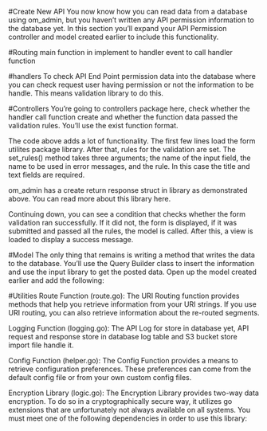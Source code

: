 #Create New API 
You now know how you can read data from a database using om_admin, but you haven’t written any API permission information to the database yet. In this section you’ll expand your API Permission controller and model created earlier to include this functionality.

#Routing
main function in implement to handler event to call handler function

#handlers
To check API End Point permission data into the database where you can check request user having permission or not the information to be handle. 
This means validation library to do this.


#Controllers
You’re going to controllers package here, check whether the handler call function  create and whether the function data passed the validation rules. You’ll use the exist function format.

The code above adds a lot of functionality. The first few lines load the form utilites package library. After that, rules for the validation are set. The set_rules() method takes three arguments; the name of the input field, the name to be used in error messages, and the rule. In this case the title and text fields are required.

om_admin has a  create return response struct in library as demonstrated above. You can read more about this library here.

Continuing down, you can see a condition that checks whether the form validation ran successfully. If it did not, the form is displayed, if it was submitted and passed all the rules, the model is called. After this, a view is loaded to display a success message. 

#Model
The only thing that remains is writing a method that writes the data to the database. You’ll use the Query Builder class to insert the information and use the input library to get the posted data. Open up the model created earlier and add the following:


#Utilities
Route Function (route.go):
	The URI Routing function provides methods that help you retrieve information from your URI strings. If you use URI routing, you can also retrieve information about the re-routed segments.

Logging Function (logging.go):
	The API Log for store in database yet, API request and response store in database log table and S3 bucket store import file handle it.

Config Function (helper.go):
	The Config Function provides a means to retrieve configuration preferences. These preferences can come from the default config file or from your own custom config files.

Encryption Library (logic.go):
	The Encryption Library provides two-way data encryption. To do so in a cryptographically secure way, it utilizes go extensions that are unfortunately not always available on all systems. You must meet one of the following dependencies in order to use this library:
